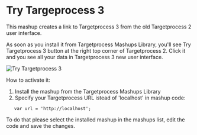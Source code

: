 Try Targeprocess 3
==================

This mashup creates a link to Targetprocess 3 from the old Targetprocess 2 user interface. 

As soon as you install it from Targetprocess Mashups Library, you'll see Try Targetprocess 3 button at the right top corner of Targetprocess 2. Click it and you see all your data in Targetprocess 3 new user interface.

![Try Targetprocess 3](https://github.com/TargetProcess/TP3MashupLibrary/raw/master/Try%20Targetprocess%203/TryTargetprocess3.png)



How to activate it:

1. Install the mashup from the Targetprocess Mashups Library
2. Specify your Targetprocess URL istead of 'localhost' in mashup code:

```
   var url = 'http://localhost';
```

To do that please select the installed mashup in the mashups list, edit the code and save the changes.

